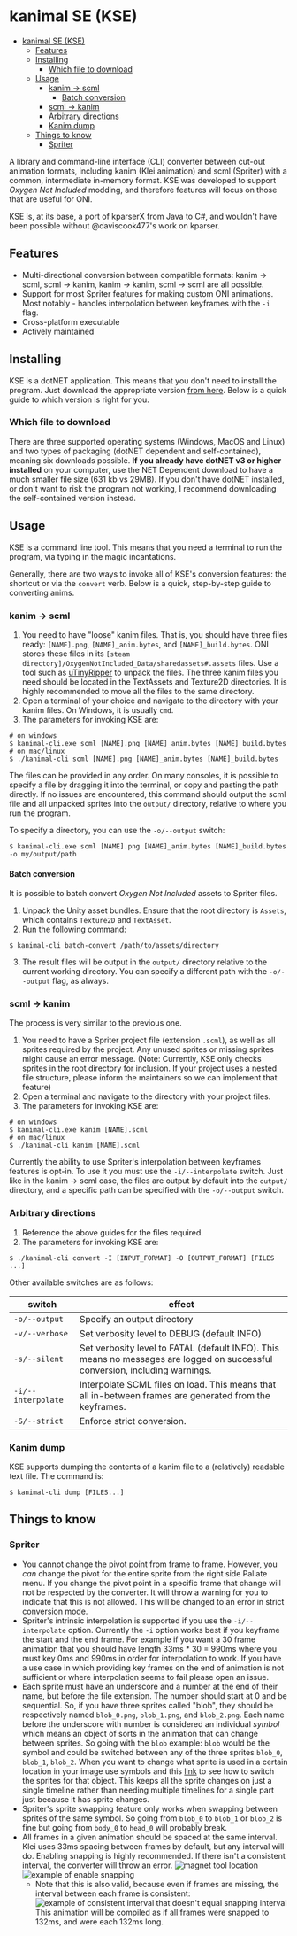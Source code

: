 ﻿# kanimal SE (KSE)

- [kanimal SE (KSE)](#kanimal-se--kse-)
  * [Features](#features)
  * [Installing](#installing)
    + [Which file to download](#which-file-to-download)
  * [Usage](#usage)
    + [kanim → scml](#kanim---scml)
      - [Batch conversion](#batch-conversion)
    + [scml → kanim](#scml---kanim)
    + [Arbitrary directions](#arbitrary-directions)
    + [Kanim dump](#kanim-dump)
  * [Things to know](#things-to-know)
    + [Spriter](#spriter)

A library and command-line interface (CLI) converter between cut-out animation formats, including kanim (Klei animation) and scml (Spriter) with a common, intermediate in-memory format. KSE was developed to support *Oxygen Not Included* modding, and therefore features will focus on those that are useful for ONI.

KSE is, at its base, a port of kparserX from Java to C#, and wouldn't have been possible without @daviscook477's work on kparser.

## Features

* Multi-directional conversion between compatible formats: kanim → scml, scml → kanim, kanim → kanim, scml → scml are all possible.
* Support for most Spriter features for making custom ONI animations. Most notably - handles interpolation between keyframes with the `-i` flag.
* Cross-platform executable
* Actively maintained

## Installing

KSE is a dotNET application. This means that you don't need to install the program. Just download the appropriate version [from here](https://github.com/skairunner/kanimal-SE/releases). Below is a quick guide to which version is right for you.

### Which file to download

There are three supported operating systems (Windows, MacOS and Linux) and two types of packaging (dotNET dependent and self-contained), meaning six downloads possible. **If you already have dotNET v3 or higher installed** on your computer, use the NET Dependent download to have a much smaller file size (631 kb vs 29MB). If you don't have dotNET installed, or don't want to risk the program not working, I recommend downloading the self-contained version instead.  

## Usage

KSE is a command line tool. This means that you need a terminal to run the program, via typing in the magic incantations.

Generally, there are two ways to invoke all of KSE's conversion features: the shortcut or via the `convert` verb. Below is a quick, step-by-step guide to converting anims.

### kanim → scml

1. You need to have "loose" kanim files. That is, you should have three files ready: `[NAME].png`, `[NAME]_anim.bytes`, and `[NAME]_build.bytes`. ONI stores these files in its `[steam directory]/OxygenNotIncluded_Data/sharedassets#.assets` files. Use a tool such as [uTinyRipper](https://github.com/mafaca/UtinyRipper) to unpack  the files. The three kanim files you need should be located in the TextAssets and Texture2D directories. It is highly recommended to move all the files to the same directory.
2. Open a terminal of your choice and navigate to the directory with your kanim files. On Windows, it is usually `cmd`.
3. The parameters for invoking KSE are:
```
# on windows
$ kanimal-cli.exe scml [NAME].png [NAME]_anim.bytes [NAME]_build.bytes
# on mac/linux
$ ./kanimal-cli scml [NAME].png [NAME]_anim.bytes [NAME]_build.bytes
```
The files can be provided in any order. On many consoles, it is possible to specify a file by dragging it into the terminal, or copy and pasting the path directly. If no issues are encountered, this command should output the scml file and all unpacked sprites into the `output/` directory, relative to where you run the program.

To specify a directory, you can use the `-o/--output` switch:
```
$ kanimal-cli.exe scml [NAME].png [NAME]_anim.bytes [NAME]_build.bytes -o my/output/path
```

#### Batch conversion

It is possible to batch convert *Oxygen Not Included* assets to Spriter files.

1. Unpack the Unity asset bundles. Ensure that the root directory is `Assets`, which contains `Texture2D` and `TextAsset`.
2. Run the following command:
```
$ kanimal-cli batch-convert /path/to/assets/directory
```
3. The result files will be output in the `output/` directory relative to the current working directory. You can specify a different path with the `-o/--output` flag, as always.

### scml → kanim
The process is very similar to the previous one.

1. You need to have a Spriter project file (extension `.scml`), as well as all sprites required by the project. Any unused sprites or missing sprites might cause an error message. (Note: Currently, KSE only checks sprites in the root directory for inclusion. If your project uses a nested file structure, please inform the maintainers so we can implement that feature)
2. Open a terminal and navigate to the directory with your project files.
3. The parameters for invoking KSE are:
```
# on windows
$ kanimal-cli.exe kanim [NAME].scml
# on mac/linux
$ ./kanimal-cli kanim [NAME].scml
```

Currently the ability to use Spriter's interpolation between keyframes features is opt-in. To use it you must use the `-i/--interpolate` switch.
Just like in the kanim → scml case, the files are output by default into the `output/` directory, and a specific path can be specified with the `-o/--output` switch.

### Arbitrary directions
1. Reference the above guides for the files required.
2. The parameters for invoking KSE are:
```
$ ./kanimal-cli convert -I [INPUT_FORMAT] -O [OUTPUT_FORMAT] [FILES ...]
```

Other available switches are as follows:  

| switch | effect |
|--------|--------|
| `-o/--output` | Specify an output directory |
| `-v/--verbose` | Set verbosity level to DEBUG (default INFO)|
| `-s/--silent` | Set verbosity level to FATAL (default INFO). This means no messages are logged on successful conversion, including warnings. |
| `-i/--interpolate` | Interpolate SCML files on load. This means that all in-between frames are generated from the keyframes. |
|`-S/--strict` | Enforce strict conversion.|

### Kanim dump
KSE supports dumping the contents of a kanim file to a (relatively) readable text file. The command is:
```
$ kanimal-cli dump [FILES...]
```

## Things to know

### Spriter
* You cannot change the pivot point from frame to frame. However, you *can* change the pivot for the entire sprite from the right side Pallate menu. If you change the pivot point in a specific frame that change will not be respected by the converter. It will throw a warning for you to indicate that this is not allowed. This will be changed to an error in strict conversion mode.
* Spriter's intrinsic interpolation is supported if you use the `-i/--interpolate` option. Currently the `-i` option works best if you keyframe the start and the end frame. For example if you want a 30 frame animation that you should have length 33ms * 30 = 990ms where you must key 0ms and 990ms in order for interpolation to work. If you have a use case in which providing key frames on the end of animation is not sufficient or where interpolation seems to fail please open an issue.
* Each sprite must have an underscore and a number at the end of their name, but before the file extension. The number should start at 0 and be sequential. So, if you have three sprites called "blob", they should be respectively named `blob_0.png`, `blob_1.png`, and `blob_2.png`. Each name before the underscore with number is considered an individual *symbol* which means an object of sorts in the animation that can change between sprites. So going with the `blob` example: `blob` would be the symbol and could be switched between any of the three sprites `blob_0`, `blob_1`, `blob_2`. When you want to change what sprite is used in a certain location in your image use symbols and this [link](http://www.brashmonkey.com/spriter_manual/swapping%20the%20image%20of%20a%20sprite.htm) to see how to switch the sprites for that object. This keeps all the sprite changes on just a single timeline rather than needing multiple timelines for a single part just because it has sprite changes.
* Spriter's sprite swapping feature only works when swapping between sprites of the same symbol. So going from `blob_0` to `blob_1` or `blob_2` is fine but going from `body_0` to `head_0` will probably break.
* All frames in a given animation should be spaced at the same interval. Klei uses 33ms spacing between frames by default, but any interval will do. Enabling snapping is highly recommended. If there isn't a consistent interval, the converter will throw an error.
![magnet tool location](https://raw.githubusercontent.com/skairunner/kparserX/master/imgs/timeline_settings_buttons.png)
![example of enable snapping](https://raw.githubusercontent.com/skairunner/kparserX/master/imgs/timeline_settings_enable_snapping.png)
    * Note that this is also valid, because even if frames are missing, the interval between each frame is consistent:
    ![example of consistent interval that doesn't equal snapping interval](https://user-images.githubusercontent.com/3517115/68343547-4927b200-00aa-11ea-84df-509ffcd7fcb3.png)
    This animation will be compiled as if all frames were snapped to 132ms, and were each 132ms long.
